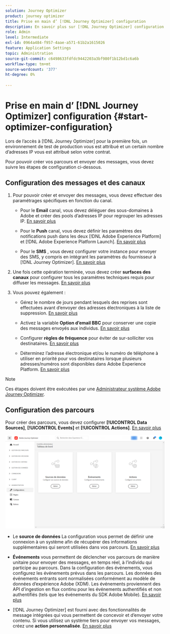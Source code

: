 ```yaml
---
solution: Journey Optimizer
product: journey optimizer
title: Prise en main d’ [!DNL Journey Optimizer] configuration
description: En savoir plus sur [!DNL Journey Optimizer] configuration
role: Admin
level: Intermediate
exl-id: 0964a484-f957-4aae-a571-61b2a1615026
feature: Application Settings
topic: Administration
source-git-commit: c6498633fdfdc9442203a3bf980f1b12bd1c6a6b
workflow-type: tm+mt
source-wordcount: '377'
ht-degree: 0%

---
```



# Prise en main d’ [!DNL Journey Optimizer] configuration {#start-optimizer-configuration}

Lors de l’accès à [!DNL Journey Optimizer] pour la première fois, un environnement de test de production vous est attribué et un certain nombre d’adresses IP vous est attribué selon votre contrat.

Pour pouvoir créer vos parcours et envoyer des messages, vous devez suivre les étapes de configuration ci-dessous.

## Configuration des messages et des canaux

1. Pour pouvoir créer et envoyer des messages, vous devez effectuer des paramétrages spécifiques en fonction du canal.

   * Pour le **Email** canal, vous devez déléguer des sous-domaines à Adobe et créer des pools d’adresses IP pour regrouper les adresses IP. [En savoir plus](../email/get-started-email-config.md)

   * Pour le **Push** canal, vous devez définir les paramètres des notifications push dans les deux [!DNL Adobe Experience Platform] et [!DNL Adobe Experience Platform Launch]. [En savoir plus](../push/push-configuration.md)

   * Pour le **SMS** , vous devez configurer votre instance pour envoyer des SMS, y compris en intégrant les paramètres du fournisseur à [!DNL Journey Optimizer]. [En savoir plus](../sms/sms-configuration.md)

1. Une fois cette opération terminée, vous devez créer **surfaces des canaux** pour configurer tous les paramètres techniques requis pour diffuser les messages. [En savoir plus](channel-surfaces.md)

1. Vous pouvez également :

   * Gérez le nombre de jours pendant lesquels des reprises sont effectuées avant d’envoyer des adresses électroniques à la liste de suppression. [En savoir plus](manage-suppression-list.md)

   * Activez la variable **Option d’email BBC** pour conserver une copie des messages envoyés aux individus. [En savoir plus](archiving-support.md#enable-bcc)

   * Configurer **règles de fréquence** pour éviter de sur-solliciter vos destinataires. [En savoir plus](frequency-rules.md)

   * Déterminez l’adresse électronique et/ou le numéro de téléphone à utiliser en priorité pour vos destinataires lorsque plusieurs adresses/numéros sont disponibles dans Adobe Experience Platform. [En savoir plus](primary-email-addresses.md)

<!--* Understand the push notification flow. [Learn more](../push/push-gs.md)-->

>[!NOTE]
>
>Ces étapes doivent être exécutées par une [Administrateur système Adobe Journey Optimizer](../start/path/administrator.md).

## Configuration des parcours

Pour créer des parcours, vous devez configurer **[!UICONTROL Data Sources]**, **[!UICONTROL Events]** et **[!UICONTROL Actions]**. [En savoir plus](about-data-sources-events-actions.md)

![](assets/admin-menu.png)

* Le **source de données** La configuration vous permet de définir une connexion à un système afin de récupérer des informations supplémentaires qui seront utilisées dans vos parcours. [En savoir plus](../datasource/about-data-sources.md)

* **Événements** vous permettent de déclencher vos parcours de manière unitaire pour envoyer des messages, en temps réel, à l’individu qui participe au parcours. Dans la configuration des événements, vous configurez les événements prévus dans les parcours. Les données des événements entrants sont normalisées conformément au modèle de données d’expérience Adobe (XDM). Les événements proviennent des API d’ingestion en flux continu pour les événements authentifiés et non authentifiés (tels que les événements du SDK Adobe Mobile). [En savoir plus](../event/about-events.md)

* [!DNL Journey Optimizer] est fourni avec des fonctionnalités de message intégrées qui vous permettent de concevoir et d’envoyer votre contenu. Si vous utilisez un système tiers pour envoyer vos messages, créez une **action personnalisée**. [En savoir plus](../action/action.md)
